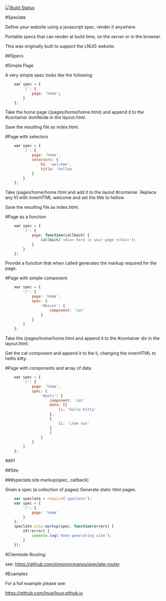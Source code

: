 [![Build Status](https://travis-ci.org/simonmcmanus/speclate.svg?branch=master)](https://travis-ci.org/simonmcmanus/speclate)

#Speclate

Define your website using a javascript spec, render it anywhere.

Portable specs that can render at build time, on the server or in the browser.

This was originally built to support the LNUG website.


##Specs



#Simple Page

A very simple spec looks like the following:

```js
    var spec = {
        '/': {
            page: 'home'¡
        }
    };
```

Take the home page (/pages/home/home.html) and append it to the #container domNode in the layout.html.

Save the resulting file as index.html.


#Page with selectors

```js
    var spec = {
        '/': {
            page: 'home',
            selectors: {
                h1: 'welcome',
                title: 'hellow'
            }
        }
    };
```

Take /pages/home/home.html and add it to the layout #container.
Replace any h1 with innerHTML welcome and set the title to hellow.

Save the resulting file as index.html.



#Page as a function

```js
    var spec = {
        '/': {
            page: function(callback) {
                callback('<div> here is your page </div>');
            }
        }
    };
```

Provide a function that when called generates the markup required for the page.


#Page with simple component


```js
    var spec = {
        '/': {
            page: 'home',
            spec: {
                '#bacon': {
                    component: 'cat'
                }
            }
        }
    };
```

Take the /pages/home/home.html and append it to the #container div in the layout.html.

Get the cat component and append it to the li, changing the innerHTML to helllo kitty.


#Page with components and array of data

```js
    var spec = {
        '/': {
            page: 'home',
            spec: {
                '#pets': {
                    component: 'cat'
                    data: [{
                        li: 'hello kitty'
                    },
                    {
                        li: 'item two'
                    }
                    ]
                }
            }
        }
    };
```

#API

##Site

###speclate.site.markup(spec, callback)

Given a spec (a collection of pages) Generate static html pages.


```js
    var speclate = require('speclate');
    var spec = {
        '/': {
            page: 'home'
        }
    };
    speclate.site.markup(spec, function(errors) {
        if(!error) {
            console.log('done generating site');
        }
    });
```

#Clientside Routing:

see:
https://github.com/simonmcmanus/speclate-router


#Examples

For a full example please see:

https://github.com/lnug/lnug.github.io
